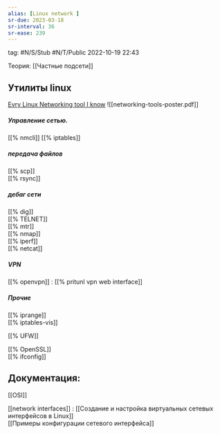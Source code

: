```yaml
---
alias: [Linux network ]
sr-due: 2023-03-18
sr-interval: 36
sr-ease: 239
---
```

tag: #N/S/Stub  #N/T/Public 
2022-10-19 22:43  

Теория:
[[Частные подсети]]



## Утилиты linux
[Evry Linux Networking tool I know](https://wizardzines.com/networking-tools-poster/)
![[networking-tools-poster.pdf]]

##### Управление сетью.
[[% nmcli]]
[[% iptables]]

##### передача файлов  
[[% scp]]  
[[% rsync]]  

##### дебаг сети   
[[% dig]]  
[[% TELNET]]  
[[% mtr]]  
[[% nmap]]  
[[% iperf]]  
[[% netcat]]  

##### VPN
[[% openvpn]] : [[% pritunl vpn web interface]]
##### Прочие  
[[% iprange]]  
[[% iptables-vis]]  

[[% UFW]]  

[[% OpenSSL]]  
[[% ifconfig]]  


## Документация:
[[OSI]]

[[network interfaces]] : [[Создание и настройка виртуальных сетевых интерфейсов в Linux]]  
[[Примеры конфигурации сетевого интерфейса]] 
